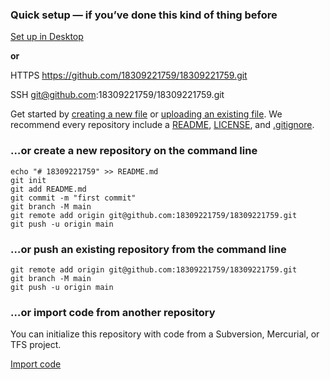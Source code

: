 ### **Quick setup** — if you’ve done this kind of thing before

[ Set up in Desktop](x-github-client://openRepo/https://github.com/18309221759/18309221759)

**or**

HTTPS  https://github.com/18309221759/18309221759.git

SSH  git@github.com:18309221759/18309221759.git



Get started by [creating a new file](https://github.com/18309221759/18309221759/new/main) or [uploading an existing file](https://github.com/18309221759/18309221759/upload). We recommend every repository include a [README](https://github.com/18309221759/18309221759/new/main?readme=1), [LICENSE](https://github.com/18309221759/18309221759/new/main?filename=LICENSE.md), and [.gitignore](https://github.com/18309221759/18309221759/new/main?filename=.gitignore).

### …or create a new repository on the command line

```
echo "# 18309221759" >> README.md
git init
git add README.md
git commit -m "first commit"
git branch -M main
git remote add origin git@github.com:18309221759/18309221759.git
git push -u origin main
```

### …or push an existing repository from the command line

```
git remote add origin git@github.com:18309221759/18309221759.git
git branch -M main
git push -u origin main
```

### …or import code from another repository

You can initialize this repository with code from a Subversion, Mercurial, or TFS project.

[Import code](https://github.com/18309221759/18309221759/import)
